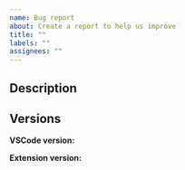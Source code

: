 ```yaml
---
name: Bug report
about: Create a report to help us improve
title: ""
labels: ""
assignees: ""
---
```


<!--
First please try running the `Developer: Reinstall Extension...` command from the command palette to reinstall the extension and check if the issue persists.
-->

## Description

<!--
Provide a clear and concise description of what the bug is.
-->

## Versions

**VSCode version:**

<!--
You can find the version information from the menu as follows.
* On macOS: Navigate to Code > About Visual Studio Code in the menu bar.
* On Windows and Linux: Navigate to Help > About in the menu bar.
```
-->

**Extension version:**

<!--
You also should provide the version information of the extension.
Please make sure that the reported bug can be reproduced with the latest version.
-->
